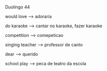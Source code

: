 <p>Duolingo 44</p>

<p>would love --> adoraria</p>
<p>do karaoke --> cantar no karaoke, fazer karaoke</p>
<p>competition --> comepeticao</p>
<p>singing teacher --> professor de canto</p>
<p>dear --> querido</p>
<p>school play --> peca de teatro da escola</p>

